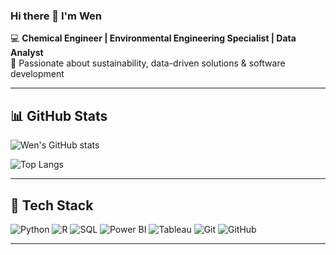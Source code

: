 ### Hi there 👋 I'm Wen

💻 **Chemical Engineer | Environmental Engineering Specialist | Data Analyst**  
🌱 Passionate about sustainability, data-driven solutions & software development  

---

## 📊 GitHub Stats

![Wen's GitHub stats](https://github-readme-stats.vercel.app/api?username=wjhernandez&show_icons=true&theme=radical)

![Top Langs](https://github-readme-stats.vercel.app/api/top-langs/?username=wjhernandez&layout=compact&theme=radical)

---

## 🚀 Tech Stack

![Python](https://img.shields.io/badge/Python-3776AB?style=for-the-badge&logo=python&logoColor=white)
![R](https://img.shields.io/badge/R-276DC3?style=for-the-badge&logo=r&logoColor=white)
![SQL](https://img.shields.io/badge/SQL-003B57?style=for-the-badge&logo=postgresql&logoColor=white)
![Power BI](https://img.shields.io/badge/PowerBI-F2C811?style=for-the-badge&logo=powerbi&logoColor=black)
![Tableau](https://img.shields.io/badge/Tableau-E97627?style=for-the-badge&logo=tableau&logoColor=white)
![Git](https://img.shields.io/badge/Git-F05032?style=for-the-badge&logo=git&logoColor=white)
![GitHub](https://img.shields.io/badge/GitHub-181717?style=for-the-badge&logo=github&logoColor=white)

---

